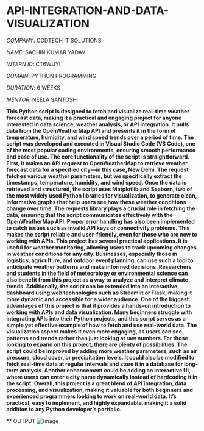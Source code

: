 # API-INTEGRATION-AND-DATA-VISUALIZATION

*COMPANY*: CODTECH IT SOLUTIONS

*NAME*: SACHIN KUMAR YADAV

*INTERN ID*: CT6WUYI

*DOMAIN*: PYTHON PROGRAMMING

*DURATION*: 6 WEEKS

*MENTOR*: NEELA SANTOSH

**This Python script is designed to fetch and visualize real-time weather forecast data, making it a practical and engaging project for anyone interested in data science, weather analysis, or API integration. It pulls data from the OpenWeatherMap API and presents it in the form of temperature, humidity, and wind speed trends over a period of time. The script was developed and executed in Visual Studio Code (VS Code), one of the most popular coding environments, ensuring smooth performance and ease of use.
The core functionality of the script is straightforward. First, it makes an API request to OpenWeatherMap to retrieve weather forecast data for a specified city—in this case, New Delhi. The request fetches various weather parameters, but we specifically extract the timestamps, temperature, humidity, and wind speed. Once the data is retrieved and structured, the script uses Matplotlib and Seaborn, two of the most widely used Python libraries for visualization, to generate clean, informative graphs that help users see how these weather conditions change over time.
The requests library plays a crucial role in fetching the data, ensuring that the script communicates effectively with the OpenWeatherMap API. Proper error handling has also been implemented to catch issues such as invalid API keys or connectivity problems. This makes the script reliable and user-friendly, even for those who are new to working with APIs.
This project has several practical applications. It is useful for weather monitoring, allowing users to track upcoming changes in weather conditions for any city. Businesses, especially those in logistics, agriculture, and outdoor event planning, can use such a tool to anticipate weather patterns and make informed decisions. Researchers and students in the field of meteorology or environmental science can also benefit from this project as a way to analyze and interpret climate trends. Additionally, the script can be extended into an interactive dashboard using web technologies such as Streamlit or Flask, making it more dynamic and accessible for a wider audience.
One of the biggest advantages of this project is that it provides a hands-on introduction to working with APIs and data visualization. Many beginners struggle with integrating APIs into their Python projects, and this script serves as a simple yet effective example of how to fetch and use real-world data. The visualization aspect makes it even more engaging, as users can see patterns and trends rather than just looking at raw numbers.
For those looking to expand on this project, there are plenty of possibilities. The script could be improved by adding more weather parameters, such as air pressure, cloud cover, or precipitation levels. It could also be modified to fetch real-time data at regular intervals and store it in a database for long-term analysis. Another enhancement could be adding an interactive UI, where users can enter a city name dynamically instead of hardcoding it in the script.
Overall, this project is a great blend of API integration, data processing, and visualization, making it valuable for both beginners and experienced programmers looking to work on real-world data. It’s practical, easy to implement, and highly expandable, making it a solid addition to any Python developer’s portfolio.**

** OUTPUT
![Image](https://github.com/user-attachments/assets/7d9d00b4-f053-4cdb-99fd-04a1e25076ad)
